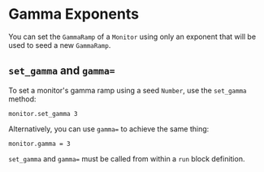 # Gamma Exponents

You can set the `GammaRamp` of a `Monitor` using only an exponent that will be used to seed a new `GammaRamp`.

## `set_gamma` and `gamma=`

To set a monitor's gamma ramp using a seed `Number`, use the `set_gamma` method:

```crystal
monitor.set_gamma 3
```

Alternatively, you can use `gamma=` to achieve the same thing:

```crystal
monitor.gamma = 3
```

`set_gamma` and `gamma=` must be called from within a `run` block definition.